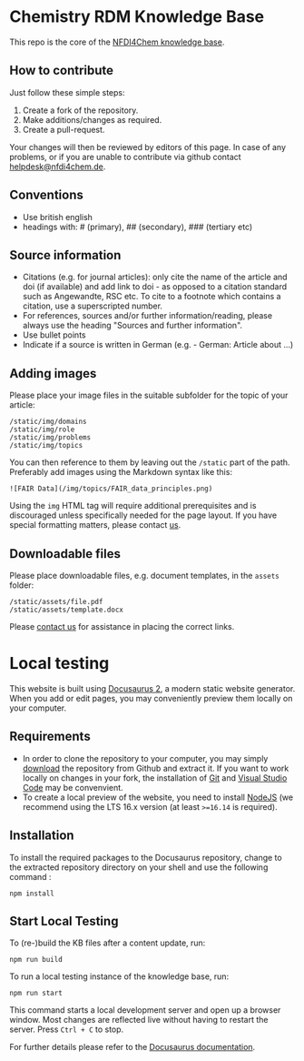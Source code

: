 # Chemistry RDM Knowledge Base

This repo is the core of the [NFDI4Chem knowledge base](https://knowledgebase.nfdi4chem.de).

## How to contribute

Just follow these simple steps:

1. Create a fork of the repository.
2. Make additions/changes as required.
3. Create a pull-request.

Your changes will then be reviewed by editors of this page. In case of any problems, or if you are unable to contribute via github contact [helpdesk@nfdi4chem.de](mailto:helpdesk@nfdi4chem.de).

## Conventions

- Use british english
- headings with: # (primary), ## (secondary), ### (tertiary etc)

## Source information

- Citations (e.g. for journal articles): only cite the name of the article and doi (if available) and add link to doi - as opposed to a citation standard such as Angewandte, RSC etc. To cite to a footnote   which contains a citation, use a superscripted number.
- For references, sources and/or further information/reading, please always use the heading "Sources and further information".
- Use bullet points
- Indicate if a source is written in German (e.g. - German: Article about ...)

## Adding images

Please place your image files in the suitable subfolder for the topic of your article:

```
/static/img/domains
/static/img/role
/static/img/problems
/static/img/topics
```

You can then reference to them by leaving out the `/static` part of the path. Preferably add images using the Markdown syntax like this:

```![FAIR Data](/img/topics/FAIR_data_principles.png)```

Using the `img` HTML tag will require additional prerequisites and is discouraged unless specifically needed for the page layout. If you have special formatting matters, please contact [us](mailto:helpdesk@nfdi4chem.de).

## Downloadable files

Please place downloadable files, e.g. document templates, in the `assets` folder:
```
/static/assets/file.pdf
/static/assets/template.docx
```

Please [contact us](mailto:helpdesk@nfdi4chem.de) for assistance in placing the correct links.

# Local testing

This website is built using [Docusaurus 2](https://docusaurus.io/), a modern static website generator. When you add or edit pages, you may conveniently preview them locally on your computer.

## Requirements

- In order to clone the repository to your computer, you may simply [download](https://github.com/NFDI4Chem/knowledge_base/archive/refs/heads/main.zip) the repository from Github and extract it. If you want to work locally on changes in your fork, the installation of [Git](https://git-scm.com/) and [Visual Studio Code](https://code.visualstudio.com/) may be convenvient.
- To create a local preview of the website, you need to install [NodeJS](https://nodejs.org/) (we recommend using the LTS 16.x version (at least `>=16.14` is required).

## Installation

To install the required packages to the Docusaurus repository, change to the extracted repository directory on your shell and use the following command :

```console
npm install
```

## Start Local Testing

To (re-)build the KB files after a content update, run:

```console
npm run build
```

To run a local testing instance of the knowledge base, run:

```console
npm run start
```

This command starts a local development server and open up a browser window. Most changes are reflected live without having to restart the server. Press ```Ctrl + C``` to stop.

For further details please refer to the [Docusaurus documentation](https://docusaurus.io/docs/).
